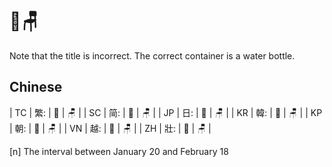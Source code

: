# 🧴🪑

Note that the title is incorrect. The correct container is a water bottle.

## Chinese

| TC | 繁: | 🧴 | 🪑 |
| SC | 简: | 🧴 | 🪑 |
| JP | 日: | 🧴 | 🪑 |
| KR | 韓: | 🧴 | 🪑 |
| KP | 朝: | 🧴 | 🪑 |
| VN | 越: | 🧴 | 🪑 |
| ZH | 壯: | 🧴 | 🪑 |

[n] The interval between January 20 and February 18